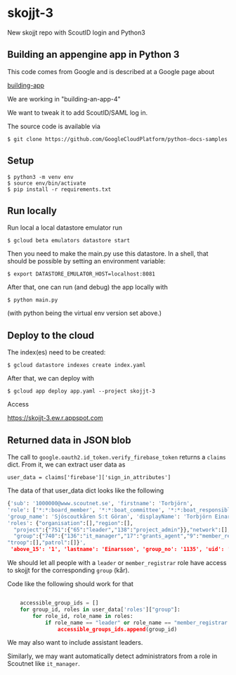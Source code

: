 # skojjt-3
New skojjt repo with ScoutID login and Python3

## Building an appengine app in Python 3

This code comes from Google and is described at a Google page about

[building-app](https://cloud.google.com/appengine/docs/standard/python3/building-app)

We are working in "building-an-app-4"

We want to tweak it to add ScoutID/SAML log in.

The source code is available via

    $ git clone https://github.com/GoogleCloudPlatform/python-docs-samples

## Setup

    $ python3 -m venv env
    $ source env/bin/activate
    $ pip install -r requirements.txt

## Run locally

Run local a local datastore emulator run

    $ gcloud beta emulators datastore start

Then you need to make the main.py use this datastore.
In a shell, that should be possible by setting an environment variable:

    $ export DATASTORE_EMULATOR_HOST=localhost:8081

After that, one can run (and debug) the app locally with

    $ python main.py

(with python being the virtual env version set above.)

## Deploy to the cloud

The index(es) need to be created:

    $ gcloud datastore indexes create index.yaml

After that, we can deploy with

    $ gcloud app deploy app.yaml --project skojjt-3

Access

https://skojjt-3.ew.r.appspot.com

## Returned data in JSON blob

The call to `google.oauth2.id_token.verify_firebase_token` returns a `claims` dict.
From it, we can extract user data as

    user_data = claims['firebase']['sign_in_attributes']

The data of that user_data dict looks like the following

```python
{'sub': '1000000@www.scoutnet.se', 'firstname': 'Torbjörn',
'role': ['*:*:board_member', '*:*:boat_committee', '*:*:boat_responsible', '*:*:company_signatory', '*:*:grants_agent', '*:*:it_manager', '*:*:leader', '*:*:member_registrar', '*:*:project_admin', '*:*:safety_responsible', 'group:*:*', 'group:*:board_member', 'group:*:boat_committee', 'group:*:boat_responsible', 'group:*:company_signatory', 'group:*:grants_agent', 'group:*:it_manager', 'group:*:member_registrar', 'group:*:safety_responsible', 'group:740:*', 'group:740:board_member', 'group:740:boat_committee', 'group:740:boat_responsible', 'group:740:company_signatory', 'group:740:grants_agent', 'group:740:it_manager', 'group:740:member_registrar', 'group:740:safety_responsible', 'project:*:*', 'project:*:leader', 'project:*:project_admin', 'project:751:*', 'project:751:leader', 'project:751:project_admin'],
'group_name': 'Sjöscoutkåren S:t Göran', 'displayName': 'Torbjörn Einarsson',
'roles': {"organisation":[],"region":[],
  "project":{"751":{"65":"leader","138":"project_admin"}},"network":[],"corps":[],"district":[],
  "group":{"740":{"136":"it_manager","17":"grants_agent","9":"member_registrar","49":"company_signatory","15":"board_member","135":"safety_responsible","337":"boat_committee","35":"boat_responsible"}},
"troop":[],"patrol":[]}',
 'above_15': '1', 'lastname': 'Einarsson', 'group_no': '1135', 'uid': '1000000', 'group_id': '740', 'dob': '2000-01-01', 'email': 'torbjorn.einarsson@stgscout.se', 'firstlast': 'torbjorn.einarsson'}
```

We should let all people with a `leader` or `member_registrar` role have access to skojjt for the corresponding
`group` (kår).

Code like the following should work for that
```python

    accessible_group_ids = []
    for group_id, roles in user_data['roles']["group"]:
        for role_id, role_name in roles:
            if role_name == "leader" or role_name == "member_registrar:
                accessible_groups_ids.append(group_id)
```

We may also want to include assistant leaders.

Similarly, we may want automatically detect administrators from a role in Scoutnet
like `it_manager`.

